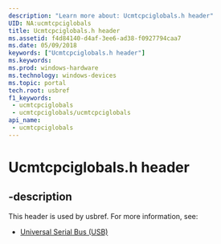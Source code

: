 ```yaml
---
description: "Learn more about: Ucmtcpciglobals.h header"
UID: NA:ucmtcpciglobals
title: Ucmtcpciglobals.h header
ms.assetid: f4d84140-d4af-3ee6-ad38-f0927794caa7
ms.date: 05/09/2018
keywords: ["Ucmtcpciglobals.h header"]
ms.keywords: 
ms.prod: windows-hardware
ms.technology: windows-devices
ms.topic: portal
tech.root: usbref
f1_keywords:
 - ucmtcpciglobals
 - ucmtcpciglobals/ucmtcpciglobals
api_name:
 - ucmtcpciglobals
---
```


# Ucmtcpciglobals.h header


## -description

This header is used by usbref. For more information, see:

- [Universal Serial Bus (USB)](../_usbref/index.md)

